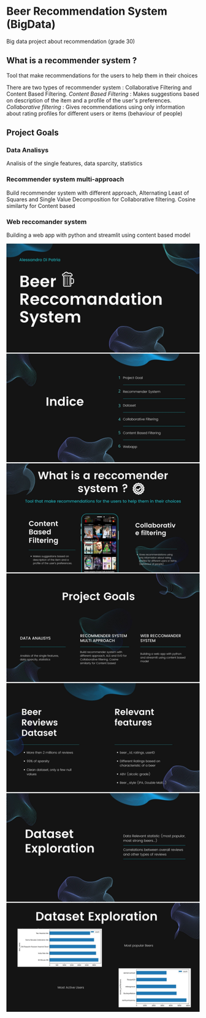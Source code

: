 # Beer Recommendation System (BigData)
Big data project about recommendation (grade 30)

## What is a recommender system ?
Tool that make recommendations for the users to help them in their choices

There are two types of recommender system : Collaborative Filtering and Content Based Filtering.
*Content Based Filtering*  : Makes suggestions based on description of the item and a profile of the user's preferences.
*Collaborative filtering* : Gives recommendations using only information about rating profiles for different users or items (behaviour of people)

## Project Goals

### Data Analisys 
Analisis of the single features, data sparcity, statistics

### Recommender system multi-approach
Build recommender system with different approach, Alternating Least of Squares  and Single Value Decomposition for Collaborative filtering. Cosine similarty for Content based

### Web reccomander system 
Building a web app with python and streamlit using content based model


![Screenshot](Slides/1.jpg) 
![Screenshot](Slides/2.jpg) 
![Screenshot](Slides/3.jpg) 
![Screenshot](Slides/4.jpg) 
![Screenshot](Slides/5.jpg) 
![Screenshot](Slides/6.jpg) 
![Screenshot](Slides/7.jpg) 
